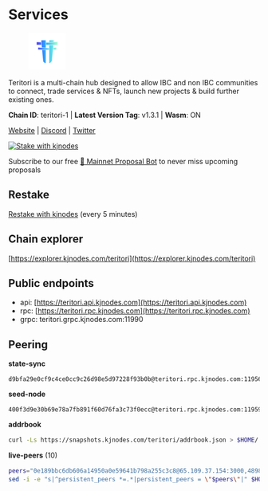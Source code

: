 # Services

<figure><img src="https://raw.githubusercontent.com/kj89/cosmos-images/main/logos/teritori.png" alt=""><figcaption></figcaption></figure>

Teritori is a multi-chain hub designed to allow IBC and non IBC communities  to connect, trade services & NFTs, launch new projects & build further existing ones.

**Chain ID**: teritori-1 | **Latest Version Tag**: v1.3.1 | **Wasm**: ON

[Website](https://teritori.com) | [Discord](https://discord.gg/teritori) | [Twitter](https://twitter.com/TeritoriNetwork)

[![Stake with kjnodes](https://i.ibb.co/cr44Q8j/button-stake-with-kjnodes.png)](https://restake.app/teritori/torivaloper184ln03hkpt75uhrrr26f66kvcqvf4yn4nc2xjm)

Subscribe to our free [🤖 Mainnet Proposal Bot](https://t.me/kjnodes_proposal_bot) to never miss upcoming proposals

## Restake

[Restake with kjnodes](https://restake.app/teritori/torivaloper184ln03hkpt75uhrrr26f66kvcqvf4yn4nc2xjm) (every 5 minutes)
## Chain explorer
[https://explorer.kjnodes.com/teritori](https://explorer.kjnodes.com/teritori)

## Public endpoints

* api: [https://teritori.api.kjnodes.com](https://teritori.api.kjnodes.com)
* rpc: [https://teritori.rpc.kjnodes.com](https://teritori.rpc.kjnodes.com)
* grpc: teritori.grpc.kjnodes.com:11990

## Peering

**state-sync**

```text
d9bfa29e0cf9c4ce0cc9c26d98e5d97228f93b0b@teritori.rpc.kjnodes.com:11956
```

**seed-node**

```text
400f3d9e30b69e78a7fb891f60d76fa3c73f0ecc@teritori.rpc.kjnodes.com:11959
```

**addrbook**
```bash
curl -Ls https://snapshots.kjnodes.com/teritori/addrbook.json > $HOME/.teritorid/config/addrbook.json
```

**live-peers** (10)
```bash
peers="0e189bbc6db606a14950a0e59641b798a255c3c8@65.109.37.154:3000,48980875839186e08e12ebf0d9a2803b45206833@65.109.92.241:38026,c124ce0b508e8b9ed1c5b6957f362225659b5343@169.155.168.57:26656,b212d5740b2e11e54f56b072dc13b6134650cfb5@134.65.192.81:26656,ab03f6d2d469e0be5b7fd5cb7388c7feffc1deac@15.235.114.194:10656,e1b058e5cfa2b836ddaa496b10911da62dcf182e@138.201.8.248:26656,3bd3a20d7c8a26a20927289a7a6bffecf71de53e@51.81.155.97:10856,719fec9bd14d52d5ea1048efa6d749e256811292@65.108.140.110:26656,44b2bf9d970aece0531d3d939c5c546a7ac9201a@34.219.76.190:26656,d9bfa29e0cf9c4ce0cc9c26d98e5d97228f93b0b@65.109.88.38:11956"
sed -i -e "s|^persistent_peers *=.*|persistent_peers = \"$peers\"|" $HOME/.teritorid/config/config.toml
```
